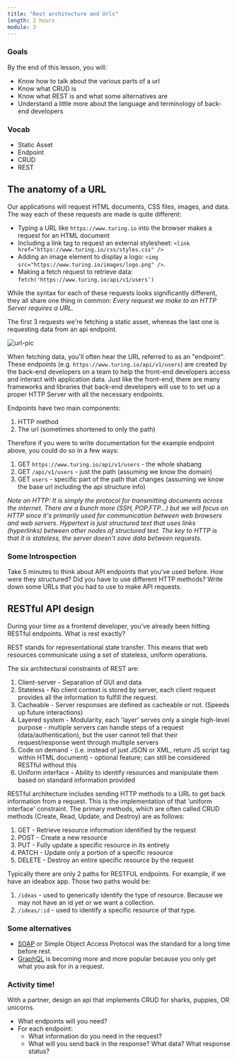 ```yaml
---
title: "Rest architecture and Urls"
length: 2 hours
module: 3
---
```


### Goals

By the end of this lesson, you will:

* Know how to talk about the various parts of a url
* Know what CRUD is
* Know what REST is and what some alternatives are
* Understand a little more about the language and terminology of back-end developers

### Vocab

* Static Asset
* Endpoint
* CRUD
* REST

## The anatomy of a URL
Our applications will request HTML documents, CSS files, images, and data. The way each of these requests are made is quite different:

* Typing a URL like `https://www.turing.io` into the browser makes a request for an HTML document
* Including a link tag to request an external stylesheet: `<link href="https://www.turing.io/css/styles.css" />`
* Adding an image element to display a logo: `<img src="https://www.turing.io/images/logo.png" />`.
* Making a fetch request to retrieve data: `fetch('https://www.turing.io/api/v1/users')`

While the syntax for each of these requests looks significantly different, they all share one thing in common: *Every request we make to an HTTP Server requires a URL.*

The first 3 requests we're fetching a static asset, whereas the last one is requesting data from an api endpoint.

![url-pic](https://www.normshield.com/wp-content/uploads/2017/05/example.png)

When fetching data, you'll often hear the URL referred to as an "endpoint". These endpoints (e.g. `https://www.turing.io/api/v1/users`) are created by the back-end developers on a team to help the front-end developers access and interact with application data. Just like the front-end, there are many frameworks and libraries that back-end developers will use to to set up a proper HTTP Server with all the necessary endpoints.

Endpoints have two main components:
  1. HTTP method
  2. The url (sometimes shortened to only the path)

Therefore if you were to write documentation for the example endpoint above, you could do so in a few ways:
  1. GET `https://www.turing.io/api/v1/users` - the whole shabang
  2. GET `/api/v1/users` - just the path (assuming we know the domain)
  3. GET `users` - specific part of the path that changes (assuming we know the base url including the api structure info)

*Note on HTTP: It is simply the protocol for transmitting documents across the internet. There are a bunch more (SSH, POP,FTP...) but we will focus on HTTP since it's primarily used for communication between web browsers and web servers. Hypertext is just structured text that uses links (hyperlinks) between other nodes of structured text. The key to HTTP is that it is stateless, the server doesn’t save data between requests.*

### Some Introspection
Take 5 minutes to think about API endpoints that you've used before. How were they structured? Did you have to use different HTTP methods? Write down some URLs that you had to use to make API requests.

## RESTful API design

During your time as a frontend developer, you've already been hitting RESTful endpoints. What is rest exactly?

REST stands for representational state transfer. This means that web resources communicate using a set of stateless, uniform operations.

The six architectural constraints of REST are:

1. Client-server - Separation of GUI and data
2. Stateless - No client context is stored by server, each client request provides all the information to fulfill the request.
3. Cacheable - Server responses are defined as cacheable or not. (Speeds up future interactions)
4. Layered system - Modularity, each 'layer' serves only a single high-level purpose - multiple servers can handle steps of a request (data/authentication), but the user cannot tell that their request/response went through multiple servers
5. Code on demand - (i.e. instead of just JSON or XML, return JS script tag within HTML document) - optional feature; can still be considered RESTful without this
6. Uniform interface - Ability to identify resources and manipulate them based on standard information provided 

RESTful architecture includes sending HTTP methods to a URL to get back information from a request. This is the implementation of that 'uniform interface' constraint. The primary methods, which are often called CRUD methods (Create, Read, Update, and Destroy) are as follows:

1. GET - Retrieve resource information identified by the request
2. POST - Create a new resource
3. PUT - Fully update a specific resource in its entirety
4. PATCH - Update only a portion of a specific resource
5. DELETE - Destroy an entire specific resource by the request

Typically there are only 2 paths for RESTFUL endpoints. For example, if we have an ideabox app. Those two paths would be:
  1. `/ideas` - used to generically identify the type of resource. Because we may not have an id yet or we want a collection. 
  2. `/ideas/:id` - used to identify a specific resource of that type.

### Some alternatives

* [SOAP](https://en.wikipedia.org/wiki/SOAP) or Simple Object Access Protocol was the standard for a long time before rest.
* [GraphQL](https://graphql.org/) is becoming more and more popular because you only get what you ask for in a request.

### Activity time!
With a partner, design an api that implements CRUD for sharks, puppies, OR unicorns.
  * What endpoints will you need?
  * For each endpoint:
    * What information do you need in the request?
    * What will you send back in the response? What data? What response status?
  
